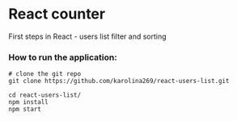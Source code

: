 # React counter

First steps in React - users list filter and sorting

### How to run the application:

```shell
# clone the git repo
git clone https://github.com/karolina269/react-users-list.git

cd react-users-list/
npm install
npm start

```
